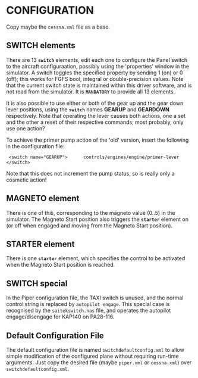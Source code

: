 # CONFIGURATION

Copy maybe the `cessna.xml` file as a base.

## SWITCH elements

There are 13 **`switch`** elements, edit each one to configure the Panel switch to the aircraft configuraation, possibly using the 'properties' window in the simulator. A switch toggles the specified property by sending 1 (on) or 0 (off); this works for FGFS bool, integral or double-precision values. Note that the current switch state is maintained within this driver software, and is not read from the simulator. It is **`MANDATORY`** to provide all 13 elements.

It is also possible to use either or both of the gear up and the gear down lever positions, using the **`switch`** names **GEARUP** and **GEARDOWN** respectively. Note that operating the lever causes both actions, one a set and the other a reset of their respective commands; most probably, only use one action?

To achieve the primer pump action of the 'old' version, insert the following in
the configuration file:

  ` <switch name="GEARUP">      controls/engines/engine/primer-lever        </switch>`

Note that this does not increment the pump status, so is really only a cosmetic action!

## MAGNETO element

There is one of this, corresponding to the magneto value (0..5) in the simulator. The Magneto Start position also triggers the **`starter`** element on (or off when engaged and moving from the Magneto Start position).

## STARTER element

There is one **`starter`** element, which specifies the control to be activated when the Magneto Start position is reached.


## SWITCH special

In the Piper configuration file, the TAXI switch is unused, and the normal control string is replaced by `autopilot engage`. This special case is recognised by the `saitekswitch.nas` file, and operates the autopilot engage/disengage for KAP140 on PA28-116. 

## Default Configuration File

The default configuration file is named `switchdefaultconfig.xml` to allow simple modification of the configured plane without requiring run-time arguments. Just copy the desired file (maybe `piper.xml` or `cessna.xml`) over `switchdefaultconfig.xml`.
 
